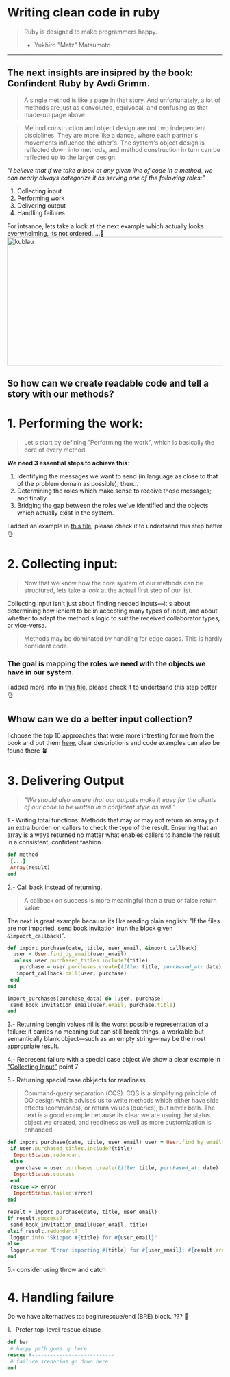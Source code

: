 # Writing clean code in ruby

> Ruby is designed to make programmers happy.
> - Yukhiro "Matz" Matsumoto

--- 
The next insights are insipred by the book:
Confindent Ruby by Avdi Grimm. 
---

> A single method is like a page in that story. And unfortunately, a lot of methods are just as convoluted, equivocal, and confusing as that made-up page above.

> Method construction and object design are not two independent disciplines. They are more like a dance, where each partner's movements influence the other's. The system's object design is reflected down into methods, and method construction in turn can be reflected up to the larger design.

_"I believe that if we take a look at any given line of code in a method, we can nearly always categorize it as serving one of the following roles:"_

1. Collecting input
2. Performing work
3. Delivering output
4. Handling failures

For intsance, lets take a look at the next example which actually looks everwhelming, its not ordered.....🤔
<img src="https://user-images.githubusercontent.com/72522628/236586862-eb9a587f-8b8b-4608-94de-1b99442b3fa2.jpg" alt="kublau" width="600" height="300">


## So how can we create readable code and tell a story with our methods?

# 1. Performing the work:
> Let's start by defining "Performing the work", which is basically the core of every method.

**We need 3 essential steps to achieve this**:
1. Identifying the messages we want to send (in language as close to that of the problem domain as possible); then...
2. Determining the roles which make sense to receive those messages; and finally...
3. Bridging the gap between the roles we've identified and the objects which actually exist in the system.

I added an example in [this file](https://github.com/daniel-enqz/ruby-corners-100/blob/master/confident_ruby/lib/identifying-messages.md), please check it to undertsand this step better 👌

# 2. Collecting input:
> Now that we know how the core system of our methods can be structured, lets take a look at the actual first step of our list.

Collecting input isn't just about finding needed inputs—it's about determining how lenient to be in accepting many types of input, and about whether to adapt the method's logic to suit the received collaborator types, or vice-versa.

> Methods may be dominated by handling for edge cases. This is hardly confident code.

### The goal is mapping the roles we need with the objects we have in our system.
I added more info in [this file](https://github.com/daniel-enqz/ruby-corners-100/tree/master/confident_ruby/lib/inputs.md), please check it to undertsand this step better 👌

## Whow can we do a better input collection?

I choose the top 10 approaches that were more intresting for me from the book and put them [here](https://github.com/daniel-enqz/ruby-corners-100/blob/master/confident_ruby/lib/collecting-input.md), clear descriptions and code examples can also be found there 🪴

# 3. Delivering Output
> _"We should also ensure that our outputs make it easy for the clients of our code to be written in a confident style as well."_

1.- Writing total functions:
Methods that may or may not return an array put an extra burden on callers to check the type of the result. Ensuring that an array is always returned no matter what enables callers to handle the result in a consistent, confident fashion.

```ruby
def method
 [...]
 Array(result)
end
```
2.- Call back instead of returning.
> A callback on success is more meaningful than a true or false return value.

The next is great example because its like reading plain english: "If the files are nor imported, send book invitation (run the block given `&impoort_callback`)".
```ruby
def import_purchase(date, title, user_email, &import_callback) 
  user = User.find_by_email(user_email)
  unless user.purchased_titles.include?(title)
    purchase = user.purchases.create(title: title, purchased_at: date)
   import_callback.call(user, purchase) 
 end
end

import_purchases(purchase_data) do |user, purchase| 
 send_book_invitation_email(user.email, purchase.title)
end
```
3.- Returning bengin values
nil is the worst possible representation of a failure: it carries no meaning but can still break things, a workable but semantically blank object—such as an empty string—may be the most appropriate result. 

4.- Represent failure with a special case object
We show a clear example in ["Collecting Input"](https://github.com/daniel-enqz/ruby-corners-100/blob/master/confident_ruby/lib/collecting-input.md) point 7

5.- Returning special case obkjects for readiness.
> Command-query separation (CQS). CQS is a simplifying principle of OO design which advises us to write methods which either have side effects (commands), or return values (queries), but never both.
The next is a good example because its clear we are usuing the status object we created, and readiness as well as more customization is enhanced.

```ruby
def import_purchase(date, title, user_email) user = User.find_by_email(user_email)
 if user.purchased_titles.include?(title)
  ImportStatus.redundant 
 else
   purchase = user.purchases.create(title: title, purchased_at: date)
  ImportStatus.success 
 end
 rescue => error 
  ImportStatus.failed(error)
end
```
```ruby
result = import_purchase(date, title, user_email) 
if result.success?
 send_book_invitation_email(user_email, title) 
elsif result.redundant?
 logger.info "Skipped #{title} for #{user_email}" 
else
 logger.error "Error importing #{title} for #{user_email}: #{result.error}"
end
```
6.- consider using throw and catch

# 4. Handling failure

Do we have alternatives to: begin/rescue/end (BRE) block. ??? 🤔

1.- Prefer top-level rescue clause
```ruby
def bar
 # happy path goes up here
rescue #--------------------------- 
 # failure scenarios go down here
end
```
